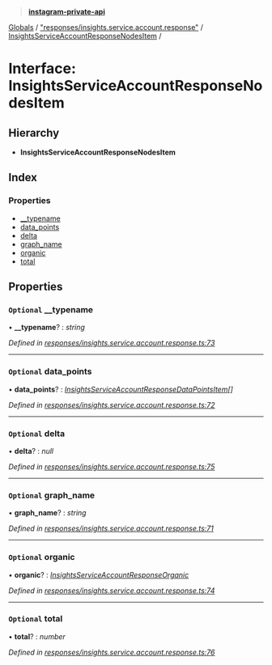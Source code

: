 > **[instagram-private-api](../README.md)**

[Globals](../README.md) / ["responses/insights.service.account.response"](../modules/_responses_insights_service_account_response_.md) / [InsightsServiceAccountResponseNodesItem](_responses_insights_service_account_response_.insightsserviceaccountresponsenodesitem.md) /

# Interface: InsightsServiceAccountResponseNodesItem

## Hierarchy

* **InsightsServiceAccountResponseNodesItem**

## Index

### Properties

* [__typename](_responses_insights_service_account_response_.insightsserviceaccountresponsenodesitem.md#optional-__typename)
* [data_points](_responses_insights_service_account_response_.insightsserviceaccountresponsenodesitem.md#optional-data_points)
* [delta](_responses_insights_service_account_response_.insightsserviceaccountresponsenodesitem.md#optional-delta)
* [graph_name](_responses_insights_service_account_response_.insightsserviceaccountresponsenodesitem.md#optional-graph_name)
* [organic](_responses_insights_service_account_response_.insightsserviceaccountresponsenodesitem.md#optional-organic)
* [total](_responses_insights_service_account_response_.insightsserviceaccountresponsenodesitem.md#optional-total)

## Properties

### `Optional` __typename

• **__typename**? : *string*

*Defined in [responses/insights.service.account.response.ts:73](https://github.com/dilame/instagram-private-api/blob/173bc62/src/responses/insights.service.account.response.ts#L73)*

___

### `Optional` data_points

• **data_points**? : *[InsightsServiceAccountResponseDataPointsItem](_responses_insights_service_account_response_.insightsserviceaccountresponsedatapointsitem.md)[]*

*Defined in [responses/insights.service.account.response.ts:72](https://github.com/dilame/instagram-private-api/blob/173bc62/src/responses/insights.service.account.response.ts#L72)*

___

### `Optional` delta

• **delta**? : *null*

*Defined in [responses/insights.service.account.response.ts:75](https://github.com/dilame/instagram-private-api/blob/173bc62/src/responses/insights.service.account.response.ts#L75)*

___

### `Optional` graph_name

• **graph_name**? : *string*

*Defined in [responses/insights.service.account.response.ts:71](https://github.com/dilame/instagram-private-api/blob/173bc62/src/responses/insights.service.account.response.ts#L71)*

___

### `Optional` organic

• **organic**? : *[InsightsServiceAccountResponseOrganic](_responses_insights_service_account_response_.insightsserviceaccountresponseorganic.md)*

*Defined in [responses/insights.service.account.response.ts:74](https://github.com/dilame/instagram-private-api/blob/173bc62/src/responses/insights.service.account.response.ts#L74)*

___

### `Optional` total

• **total**? : *number*

*Defined in [responses/insights.service.account.response.ts:76](https://github.com/dilame/instagram-private-api/blob/173bc62/src/responses/insights.service.account.response.ts#L76)*